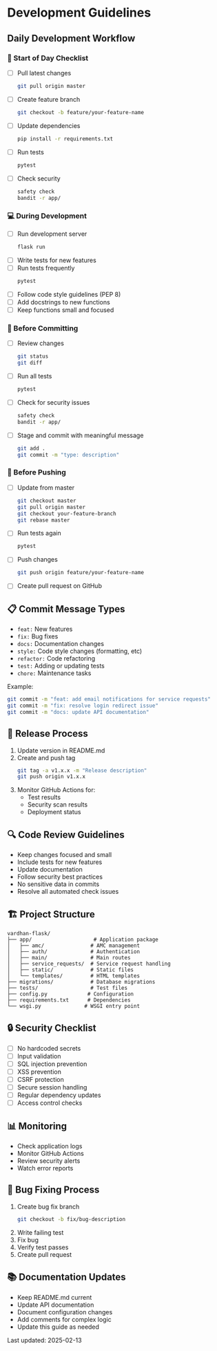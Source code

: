 # Development Guidelines

## Daily Development Workflow

### 🌅 Start of Day Checklist
- [ ] Pull latest changes
  ```bash
  git pull origin master
  ```
- [ ] Create feature branch
  ```bash
  git checkout -b feature/your-feature-name
  ```
- [ ] Update dependencies
  ```bash
  pip install -r requirements.txt
  ```
- [ ] Run tests
  ```bash
  pytest
  ```
- [ ] Check security
  ```bash
  safety check
  bandit -r app/
  ```

### 💻 During Development
- [ ] Run development server
  ```bash
  flask run
  ```
- [ ] Write tests for new features
- [ ] Run tests frequently
  ```bash
  pytest
  ```
- [ ] Follow code style guidelines (PEP 8)
- [ ] Add docstrings to new functions
- [ ] Keep functions small and focused

### 📝 Before Committing
- [ ] Review changes
  ```bash
  git status
  git diff
  ```
- [ ] Run all tests
  ```bash
  pytest
  ```
- [ ] Check for security issues
  ```bash
  safety check
  bandit -r app/
  ```
- [ ] Stage and commit with meaningful message
  ```bash
  git add .
  git commit -m "type: description"
  ```

### 🚀 Before Pushing
- [ ] Update from master
  ```bash
  git checkout master
  git pull origin master
  git checkout your-feature-branch
  git rebase master
  ```
- [ ] Run tests again
  ```bash
  pytest
  ```
- [ ] Push changes
  ```bash
  git push origin feature/your-feature-name
  ```
- [ ] Create pull request on GitHub

## 📋 Commit Message Types
- `feat:` New features
- `fix:` Bug fixes
- `docs:` Documentation changes
- `style:` Code style changes (formatting, etc)
- `refactor:` Code refactoring
- `test:` Adding or updating tests
- `chore:` Maintenance tasks

Example:
```bash
git commit -m "feat: add email notifications for service requests"
git commit -m "fix: resolve login redirect issue"
git commit -m "docs: update API documentation"
```

## 🔄 Release Process
1. Update version in README.md
2. Create and push tag
   ```bash
   git tag -a v1.x.x -m "Release description"
   git push origin v1.x.x
   ```
3. Monitor GitHub Actions for:
   - Test results
   - Security scan results
   - Deployment status

## 🔍 Code Review Guidelines
- Keep changes focused and small
- Include tests for new features
- Update documentation
- Follow security best practices
- No sensitive data in commits
- Resolve all automated check issues

## 🏗️ Project Structure
```
vardhan-flask/
├── app/                    # Application package
│   ├── amc/               # AMC management
│   ├── auth/              # Authentication
│   ├── main/              # Main routes
│   ├── service_requests/  # Service request handling
│   ├── static/            # Static files
│   └── templates/         # HTML templates
├── migrations/            # Database migrations
├── tests/                 # Test files
├── config.py             # Configuration
├── requirements.txt      # Dependencies
└── wsgi.py              # WSGI entry point
```

## 🔒 Security Checklist
- [ ] No hardcoded secrets
- [ ] Input validation
- [ ] SQL injection prevention
- [ ] XSS prevention
- [ ] CSRF protection
- [ ] Secure session handling
- [ ] Regular dependency updates
- [ ] Access control checks

## 📊 Monitoring
- Check application logs
- Monitor GitHub Actions
- Review security alerts
- Watch error reports

## 🐛 Bug Fixing Process
1. Create bug fix branch
   ```bash
   git checkout -b fix/bug-description
   ```
2. Write failing test
3. Fix bug
4. Verify test passes
5. Create pull request

## 📚 Documentation Updates
- Keep README.md current
- Update API documentation
- Document configuration changes
- Add comments for complex logic
- Update this guide as needed

Last updated: 2025-02-13
